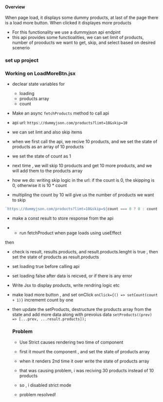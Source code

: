 #### Overview

When page load, it displays some dummy products, at last of the page there is a load more button. When clicked it displayes more products

- For this functionality we use a dummyjson api endpint
- this api provides some functioalities, we can set limit of products, number of prooducts we want to get, skip, and select based on desired scenerio

### set up project

### Working on **LoadMoreBtn.jsx**

- declear state variables for

  - loading
  - products array
  - count

- Make an async `fetchProducts` method to call api
- api url: `https://dummyjson.com/products?limt=10&skip=10`
- we can set limt and also skip items
- when we first call the api, we recive 10 products, and we set the state of products as an array of 10 products
- we set the state of count as 1
- next time , we will skip 10 products and get 10 more products, and we will add them to the products array
- how we do: writing skip logic in the url: if the count is 0, the skipping is 0, otherwise it is 10 \* count
- multipling the count by 10 will give us the number of products we want to skip

```js
`https://dummyjson.com/products?limt=10&skip=${count === 0 ? 0 : count * 10}`;
```

- make a const result to store response from the api

- - run fetchProduct when page loads using useEffect

then

- check is result, results.products, and result.products.lenght is true , then set the state of products as result.products

- set loading true before calling api
- set loading false after data is reicved, or if there is any error

- Write Jsx to display products, write rendring logic etc
- make load more button , and set onClick `onClick={() => setCount(count + 1)}` incrememt count by one
- then update the setProducts, destructure the products array from the state and add more data along with prevoius data
  `setProducts((prev) => [...prev, ...result.products]);`

  ### Problem

  - Use Strict causes rendering two time of component
  - first it mount the component , and set the state of products array
  - when it renders 2nd time it over write the state of products array
  - that was causing problem, i was reciving 30 products instead of 10 products

  - so , i disabled strict mode
  - problem resolved!
